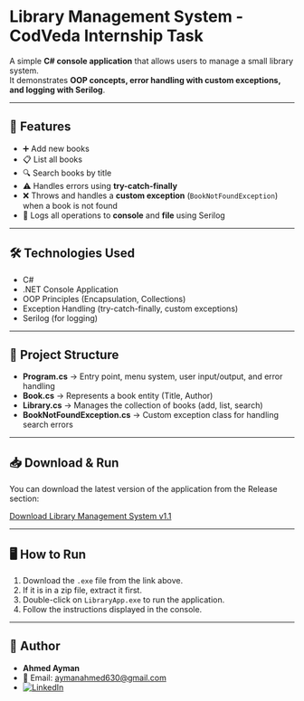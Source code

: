 # Library Management System - CodVeda Internship Task

A simple **C# console application** that allows users to manage a small library system.  
It demonstrates **OOP concepts, error handling with custom exceptions, and logging with Serilog**.

---

## 🚀 Features
- ➕ Add new books  
- 📋 List all books  
- 🔍 Search books by title  
- ⚠️ Handles errors using **try-catch-finally**  
- ❌ Throws and handles a **custom exception** (`BookNotFoundException`) when a book is not found  
- 📝 Logs all operations to **console** and **file** using Serilog  

---

## 🛠️ Technologies Used
- C#  
- .NET Console Application  
- OOP Principles (Encapsulation, Collections)  
- Exception Handling (try-catch-finally, custom exceptions)  
- Serilog (for logging)  

---

## 📂 Project Structure
- **Program.cs** → Entry point, menu system, user input/output, and error handling  
- **Book.cs** → Represents a book entity (Title, Author)  
- **Library.cs** → Manages the collection of books (add, list, search)  
- **BookNotFoundException.cs** → Custom exception class for handling search errors  

---

## 📥 Download & Run
You can download the latest version of the application from the Release section:

[Download Library Management System v1.1](https://github.com/Ahmed-Ayman630/LibraryManagementSystem/releases/download/v2.0/Library.Managment.zip)

---

## 🖥️ How to Run
1. Download the `.exe` file from the link above.  
2. If it is in a zip file, extract it first.  
3. Double-click on `LibraryApp.exe` to run the application.  
4. Follow the instructions displayed in the console.  

---

## 👤 Author
- **Ahmed Ayman**  
- 📧 Email: [aymanahmed630@gmail.com](mailto:aymanahmed630@gmail.com)  
- [![LinkedIn](https://img.shields.io/badge/LinkedIn-Profile-blue?logo=linkedin)](https://www.linkedin.com/in/ahmed-ayman-84212b283/)  
